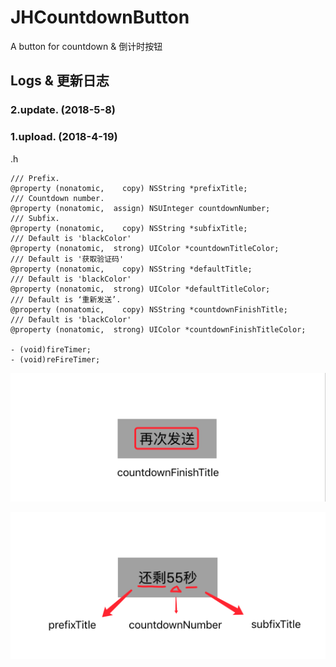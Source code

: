 # JHCountdownButton
A button for countdown & 倒计时按钮

## Logs & 更新日志

### 2.update. (2018-5-8)

### 1.upload. (2018-4-19)

.h
```
/// Prefix.
@property (nonatomic,    copy) NSString *prefixTitle;
/// Countdown number.
@property (nonatomic,  assign) NSUInteger countdownNumber;
/// Subfix.
@property (nonatomic,    copy) NSString *subfixTitle;
/// Default is 'blackColor'
@property (nonatomic,  strong) UIColor *countdownTitleColor;
/// Default is '获取验证码'
@property (nonatomic,    copy) NSString *defaultTitle;
/// Default is 'blackColor'
@property (nonatomic,  strong) UIColor *defaultTitleColor;
/// Default is ‘重新发送’.
@property (nonatomic,    copy) NSString *countdownFinishTitle;
/// Default is 'blackColor'
@property (nonatomic,  strong) UIColor *countdownFinishTitleColor;

- (void)fireTimer;
- (void)reFireTimer;

```

![image](https://github.com/xjh093/JHCountdownButton/blob/master/img/01.png)

![image](https://github.com/xjh093/JHCountdownButton/blob/master/img/02.png)
